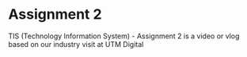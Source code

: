 # Assignment 2
TIS (Technology Information System) - 
Assignment 2 is a video or vlog based on our industry visit at UTM Digital
